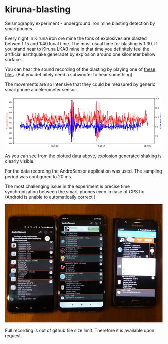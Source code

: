 # kiruna-blasting
Seismography experiment - underground iron mine blasting detection by smartphones. 

Every night in Kiruna iron ore mine the tons of explosives are blasted betwen 1:15 and 1:40 local time. The most usual time for blasting is 1:30. 
If you stand near to Kiruna LKAB mine in that time you definitely feel the artificial earthquake generadet by explosion around one kilometer bellow surface. 

You can hear the sound recording of the blasting by playing one of [these files](https://github.com/geozor-network/kiruna-blasting/tree/master/data/16092019/kakl). (But you definitely need a subwoofer to hear something) 

The movements are so intensive that they could be measured by generic smartphone accelerometer sensor.


![Blasting induced earthquake in Kiruna iron mine](/doc/img/seismograph.png "Seismogram plotted from accelerometer sensor")

As you can see from the plotted data above, explosion generated shaking is clearly visible. 

For the data recording the AndroSensor application was used. The sampling period was configured to 20 ms.

The most challenging issue in the experiment is precise time synchronization between the smart-phones even in case of GPS fix (Android is unable to automatically correct ) 


![Time inconsistenci of the phones](/data/16092019/Phone_time_unsync.JPG "Different time at each phone used")


Full recording is out of github file size limit. Therefore it is available upon request. 
